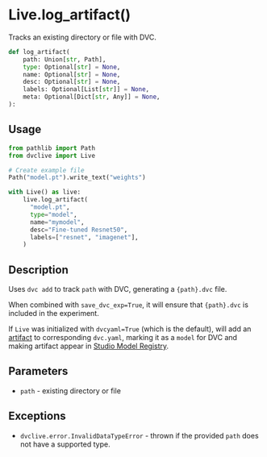 # Live.log_artifact()

Tracks an existing directory or file with DVC.

```py
def log_artifact(
    path: Union[str, Path],
    type: Optional[str] = None,
    name: Optional[str] = None,
    desc: Optional[str] = None,
    labels: Optional[List[str]] = None,
    meta: Optional[Dict[str, Any]] = None,
):
```

## Usage

```py
from pathlib import Path
from dvclive import Live

# Create example file
Path("model.pt").write_text("weights")

with Live() as live:
    live.log_artifact(
      "model.pt",
      type="model",
      name="mymodel",
      desc="Fine-tuned Resnet50",
      labels=["resnet", "imagenet"],
    )
```

## Description

Uses `dvc add` to track `path` with DVC, generating a `{path}.dvc` file.

When combined with `save_dvc_exp=True`, it will ensure that `{path}.dvc` is
included in the experiment.

If `Live` was initialized with `dvcyaml=True` (which is the default), will add an [artifact](/doc/user-guide/project-structure/dvcyaml-files#artifacts) to
corresponding `dvc.yaml`, marking it as a `model` for DVC and making artifact
appear in [Studio Model Registry](/doc/studio).

## Parameters

- `path` - existing directory or file

## Exceptions

- `dvclive.error.InvalidDataTypeError` - thrown if the provided `path` does not
  have a supported type.
